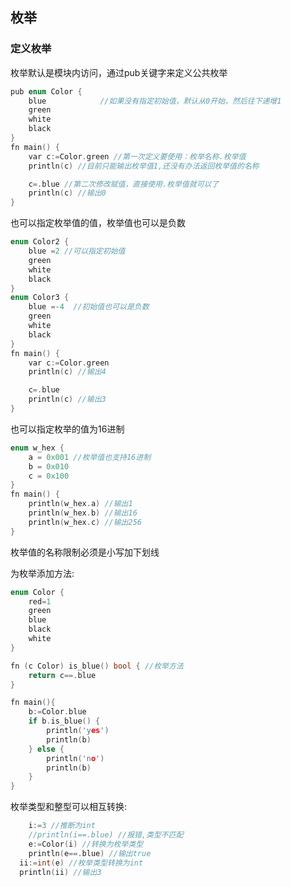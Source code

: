 ## 枚举

### 定义枚举

枚举默认是模块内访问，通过pub关键字来定义公共枚举

```c
pub enum Color {
	blue 			//如果没有指定初始值，默认从0开始，然后往下递增1
	green
	white
	black
}
fn main() {
    var c:=Color.green //第一次定义要使用：枚举名称.枚举值
    println(c) //目前只能输出枚举值1,还没有办法返回枚举值的名称

    c=.blue //第二次修改赋值，直接使用.枚举值就可以了
    println(c) //输出0
}
```

也可以指定枚举值的值，枚举值也可以是负数

```c
enum Color2 {
	blue =2 //可以指定初始值
	green
	white
	black
}
enum Color3 {
	blue =-4  //初始值也可以是负数
	green
	white
	black
}
fn main() {
    var c:=Color.green
    println(c) //输出4

    c=.blue
    println(c) //输出3
}
```

也可以指定枚举的值为16进制

```c
enum w_hex {
	a = 0x001 //枚举值也支持16进制
	b = 0x010
	c = 0x100
}
fn main() {
	println(w_hex.a) //输出1
	println(w_hex.b) //输出16
	println(w_hex.c) //输出256
}
```

枚举值的名称限制必须是小写加下划线

为枚举添加方法:

```c
enum Color {
	red=1
	green
	blue
	black
	white
}

fn (c Color) is_blue() bool { //枚举方法
	return c==.blue 
}

fn main(){
	b:=Color.blue
	if b.is_blue() {
		println('yes')
		println(b)
	} else {
		println('no')
		println(b)
	}
}
```

枚举类型和整型可以相互转换:

```c
	i:=3 //推断为int
	//println(i==.blue) //报错,类型不匹配
	e:=Color(i) //转换为枚举类型
	println(e==.blue) //输出true
  ii:=int(e) //枚举类型转换为int
  println(ii) //输出3
```

